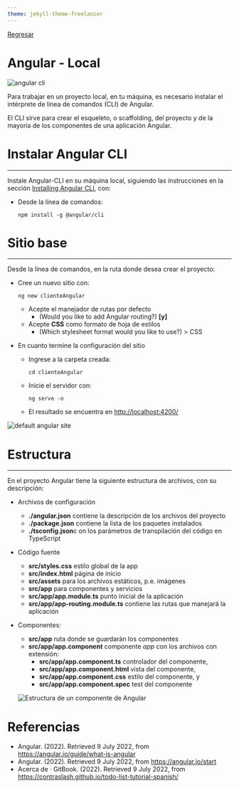 ```yaml
---
theme: jekyll-theme-freelancer
---
```


[Regresar](/DAWM/)

Angular - Local
===============

![angular cli](https://www.programaenlinea.net/wp-content/uploads/2018/06/angular-cli.jpg)

Para trabajar en un proyecto local, en tu máquina, es necesario instalar el intérprete de línea de comandos (CLI) de Angular.

El CLI sirve para crear el esqueleto, o scaffolding, del proyecto y de la mayoría de los componentes de una aplicación Angular.

Instalar Angular CLI
====================

* * *

Instale Angular-CLI en su máquina local, siguiendo las instrucciones en la sección [Installing Angular CLI](https://angular.io/cli#installing-angular-cli), con:  
  

*   Desde la línea de comandos: 
    ```
    npm install -g @angular/cli
    ```

Sitio base
==========

* * *

Desde la línea de comandos, en la ruta donde desea crear el proyecto:

* Cree un nuevo sitio con: 
  ```
  ng new clienteAngular
  ```

    + Acepte el manejador de rutas por defecto
        - (Would you like to add Angular routing?) **\[y\]**
    + Acepte **CSS** como formato de hoja de estilos 
        - (Which stylesheet format would you like to use?) > CSS
* En cuanto termine la configuración del sitio
    + Ingrese a la carpeta creada: 
      ```
      cd clienteAngular
      ```

    + Inicie el servidor con: 
      ```
      ng serve -o
      ```
      
    + El resultado se encuentra en [http://localhost:4200/](http://localhost:4200/)

![default angular site](https://i.stack.imgur.com/2DZqQ.png)

Estructura
==========

* * *

En el proyecto Angular tiene la siguiente estructura de archivos, con su descripción:  
  

* Archivos de configuración
    + **./angular.json** contiene la descripción de los archivos del proyecto
    + **./package.json** contiene la lista de los paquetes instalados
    + **./tsconfig.json**c on los parámetros de transpilación del código en TypeScript  
          
* Código fuente
    + **src/styles.css** estilo global de la app
    + **src/index.html** página de inicio
    + **src/assets** para los archivos estáticos, p.e. imágenes
    + **src/app** para componentes y servicios
    + **src/app/app.module.ts** punto inicial de la aplicación
    + **src/app/app-routing.module.ts** contiene las rutas que manejará la aplicación
* Componentes:
    + **src/app** ruta donde se guardarán los componentes
    + **src/app/app.component** componente _app_ con los archivos con extensión:
        -  **src/app/app.component.ts** controlador del componente,  
        -  **src/app/app.component.html** vista del componente,
        -  **src/app/app.component.css** estilo del componente, y 
        -  **src/app/app.component.spec** test del componente


    ![Estructura de un componente de Angular](https://contraslash.github.io/todo-list-tutorial-spanish/Angular%20Component.001.jpeg)


Referencias
=======

* Angular. (2022). Retrieved 9 July 2022, from https://angular.io/guide/what-is-angular
* Angular. (2022). Retrieved 9 July 2022, from https://angular.io/start
* Acerca de · GitBook. (2022). Retrieved 9 July 2022, from https://contraslash.github.io/todo-list-tutorial-spanish/